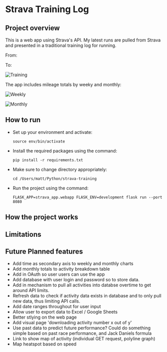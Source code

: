 # Strava Training Log

## Project overview
This is a web app using Strava's API. My latest runs are pulled from Strava and presented in a traditional training log for running.  

From:


To:

![Training](https://github.com/mattjdickinson/strava-training/blob/master/Screenshots/Screenshot%202020-12-28%20at%2012.34.20.png?raw=true) 

The app includes mileage totals by weeky and monthly:

![Weekly](https://github.com/mattjdickinson/strava-training/blob/master/Screenshots/Screenshot%202020-12-28%20at%2012.51.07.png?raw=true) 

![Monthly](https://github.com/mattjdickinson/strava-training/blob/master/Screenshots/Screenshot%202020-12-28%20at%2012.51.22.png?raw=true) 



## How to run
- Set up your environment and activate: 

    `source env/bin/activate`

- Install the required packages using the command:

    `pip install -r requirements.txt`

- Make sure to change directory appropriately:

    `cd /Users/matt/Python/strava-training`

- Run the project using the command:

    `FLASK_APP=strava_app.webapp FLASK_ENV=development flask run --port 8080`

## How the project works

## Limitations

## Future Planned features

- Add time as secondary axis to weekly and monthly charts
- Add monthly totals to activity breakdown table
- Add in OAuth so user users can use the app
- Add database with user login and password so to store data.
- Add in mechanism to pull all activities into databse overtime to get around API limits.
- Refresh data to check if activity data exists in database and to only pull new data, thus limiting API calls.
- Add date ranges throughout for user input
- Allow user to export data to Excel / Google Sheets
- Better stlying on the web page
- Add visual page 'downloading activity number x out of y' 
- Use past data to predict future performance? Could do something simple based on past race performance, and Jack Daniels formula
- Link to show map of activity (individual GET request, polyline graph)
- Map heatspot based on speed


